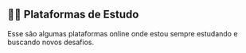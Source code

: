 ## :student: Plataformas de Estudo

Esse são algumas plataformas online onde estou sempre estudando e buscando novos desafios.



